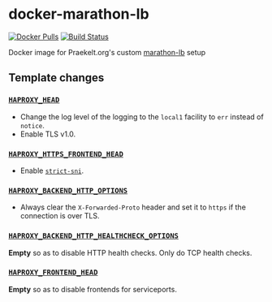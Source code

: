 # docker-marathon-lb

[![Docker Pulls](https://img.shields.io/docker/pulls/praekeltfoundation/marathon-lb.svg?style=flat-square)](https://hub.docker.com/r/praekeltfoundation/marathon-lb)
[![Build Status](https://img.shields.io/travis/praekeltfoundation/docker-marathon-lb/master.svg?style=flat-square)](https://travis-ci.org/praekeltfoundation/docker-marathon-lb)

Docker image for Praekelt.org's custom [marathon-lb](https://github.com/mesosphere/marathon-lb) setup

## Template changes
### [`HAPROXY_HEAD`](https://github.com/mesosphere/marathon-lb/blob/v1.6.0/Longhelp.md#haproxy_head)
* Change the log level of the logging to the `local1` facility to `err` instead of `notice`.
* Enable TLS v1.0.

### [`HAPROXY_HTTPS_FRONTEND_HEAD`](https://github.com/mesosphere/marathon-lb/blob/v1.6.0/Longhelp.md#haproxy_https_frontend_head)
* Enable [`strict-sni`](http://cbonte.github.io/haproxy-dconv/1.7/configuration.html#5.1-strict-sni).

### [`HAPROXY_BACKEND_HTTP_OPTIONS`](https://github.com/mesosphere/marathon-lb/blob/v1.6.0/Longhelp.md#haproxy_backend_http_options)
* Always clear the `X-Forwarded-Proto` header and set it to `https` if the connection is over TLS.

### [`HAPROXY_BACKEND_HTTP_HEALTHCHECK_OPTIONS`](https://github.com/mesosphere/marathon-lb/blob/v1.6.0/Longhelp.md#haproxy_backend_http_healthcheck_options)
**Empty** so as to disable HTTP health checks. Only do TCP health checks.

### [`HAPROXY_FRONTEND_HEAD`](https://github.com/mesosphere/marathon-lb/blob/v1.6.0/Longhelp.md#haproxy_frontend_head)
**Empty** so as to disable frontends for serviceports.
